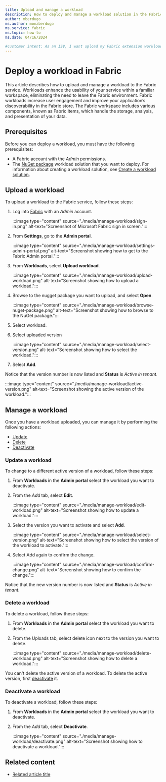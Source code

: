 ```yaml
---
title: Upload and manage a workload
description: How to deploy and manage a workload solution in the Fabric service to improve performance and user engagement.
author: mberdugo
ms.author: monaberdugo
ms.service: fabric
ms.topic: how-to
ms.date: 04/16/2024

#customer intent: As an ISV, I want upload my Fabric extension workload in order to integrating my app into the Fabric framework.
---
```


# Deploy a workload in Fabric

This article describes how to upload and manage a workload to the Fabric service. Workloads enhance the usability of your service within a familiar workspace, eliminating the need to leave the Fabric environment. Fabric workloads increase user engagement and improve your application’s discoverability in the Fabric store. The Fabric workspace includes various components, known as Fabric items, which handle the storage, analysis, and presentation of your data.

## Prerequisites

Before you can deploy a workload, you must have the following prerequisites:

* A Fabric account with the *Admin* permissions.
* The [NuGet package](https://www.nuget.org/) workload solution that you want to deploy. For information about creating a workload solution, see [Create a workload solution](create-workload.md).

## Upload a workload

To upload a workload to the Fabric service, follow these steps:

1. Log into [Fabric](https://powerbi.com) with an *Admin* account.

   :::image type="content" source="./media/manage-workload/sign-in.png" alt-text="Screenshot of Microsoft Fabric sign in screen.":::

1. From **Settings**, go to the **Admin portal**.

   :::image type="content" source="./media/manage-workload/settings-admin-portal.png" alt-text="Screenshot showing how to get to the Fabric Admin portal.":::

1. From **Workloads**, select **Upload workload**.

   :::image type="content" source="./media/manage-workload/upload-workload.png" alt-text="Screenshot showing how to upload a workload.":::

1. Browse to the nugget package you want to upload, and select **Open**.

   :::image type="content" source="./media/manage-workload/browse-nuget-package.png" alt-text="Screenshot showing how to browse to the NuGet package.":::

1. Select workload.
1. Select uploaded version

   :::image type="content" source="./media/manage-workload/select-version.png" alt-text="Screenshot showing how to select the workload.":::

1. Select **Add**.

Notice that the version number is now listed and **Status** is *Active in tenant*.

   :::image type="content" source="./media/manage-workload/active-version.png" alt-text="Screenshot showing the active version of the workload.":::

## Manage a workload

Once you have a workload uploaded, you can manage it by performing the following actions:

* [Update](#update-a-workload)
* [Delete](#delete-a-workload)  
* [Deactivate](#deactivate-a-workload)  

### Update a workload

To change to a different active version of a workload, follow these steps:

1. From **Workloads** in the **Admin portal** select the workload you want to deactivate.
1. From the *Add* tab, select **Edit**.

   :::image type="content" source="./media/manage-workload/edit-workload.png" alt-text="Screenshot showing how to update a workload.":::

1. Select the version you want to activate and select **Add**.

   :::image type="content" source="./media/manage-workload/select-version.png" alt-text="Screenshot showing how to select the version of the workload to activate.":::

1. Select Add again to confirm the change.

   :::image type="content" source="./media/manage-workload/confirm-change.png" alt-text="Screenshot showing how to confirm the change.":::

Notice that the new version number is now listed and **Status** is *Active in tenant*.

### Delete a workload

To delete a workload, follow these steps:

1. From **Workloads** in the **Admin portal** select the workload you want to delete.
1. From the Uploads tab, select delete icon next to the version you want to delete.

   :::image type="content" source="./media/manage-workload/delete-workload.png" alt-text="Screenshot showing how to delete a workload.":::

You can't delete the active version of a workload. To delete the active version, first [deactivate](#deactivate-a-workload) it.

### Deactivate a workload

To deactivate a workload, follow these steps:

1. From **Workloads** in the **Admin portal** select the workload you want to deactivate.
1. From the *Add* tab, select **Deactivate**.

   :::image type="content" source="./media/manage-workload/deactivate.png" alt-text="Screenshot showing how to deactivate a workload.":::

## Related content

* [Related article title](link.md)
